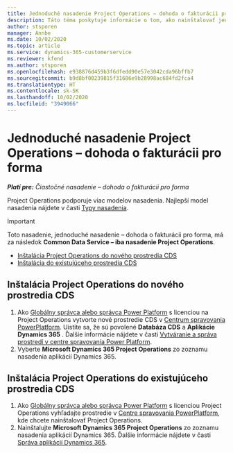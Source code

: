 ```yaml
---
title: Jednoduché nasadenie Project Operations – dohoda o fakturácii pro forma
description: Táto téma poskytuje informácie o tom, ako nainštalovať jednoduché nasadenie Project Operations – dohoda o fakturácii pro forma.
author: stsporen
manager: Annbe
ms.date: 10/02/2020
ms.topic: article
ms.service: dynamics-365-customerservice
ms.reviewer: kfend
ms.author: stsporen
ms.openlocfilehash: e938876d459b3f6dfedd90e57e3042cda96bffb7
ms.sourcegitcommit: b9d8bf00239815f31686e9b28998ac684fd2fca4
ms.translationtype: HT
ms.contentlocale: sk-SK
ms.lasthandoff: 10/02/2020
ms.locfileid: "3949066"
---
```

# <a name="deploy-project-operations-lite-deployment--deal-to-proforma-invoicing"></a>Jednoduché nasadenie Project Operations – dohoda o fakturácii pro forma

_**Platí pre:** Čiastočné nasadenie – dohoda o fakturácii pro forma_

Project Operations podporuje viac modelov nasadenia. Najlepší model nasadenia nájdete v časti [Typy nasadenia](determine-deployment-type.md).


> [!IMPORTANT]
> Toto nasadenie, jednoduché nasadenie – dohoda o fakturácii pro forma, má za následok **Common Data Service – iba nasadenie Project Operations**.

- [Inštalácia Project Operations do nového prostredia CDS](#new)
- [Inštalácia do existujúceho prostredia CDS](#existing)



## <a name="install-project-operations-to-a-new-cds-environment"></a><a name="new"></a>Inštalácia Project Operations do nového prostredia CDS

1. Ako [Globálny správca alebo správca Power Platform](https://docs.microsoft.com/power-platform/admin/global-service-administrators-can-administer-without-license) s licenciou na Project Operations vytvorte nové prostredie CDS v [Centrum spravovania PowerPlatform](https://admin.powerplatform.com). Uistite sa, že sú povolené **Databáza CDS** a **Aplikácie Dynamics 365** . Ďalšie informácie nájdete v časti [Vytváranie a správa prostredí v centre spravovania Power Platform](https://docs.microsoft.com/power-platform/admin/create-environment#create-an-environment-in-the-power-platform-admin-center).
2. Vyberte **Microsoft Dynamics 365 Project Operations** zo zoznamu nasadenia aplikácií Dynamics 365.


## <a name="install-project-operations-to-an-existing-cds-environment"></a><a name="existing"></a>Inštalácia Project Operations do existujúceho prostredia CDS

1. Ako [Globálny správca alebo správca Power Platform](https://docs.microsoft.com/power-platform/admin/global-service-administrators-can-administer-without-license) s licenciou Project Operations vyhľadajte prostredie v [Centre spravovania PowerPlatform](https://admin.powerplatform.com), kde chcete nainštalovať Project Operations.
2. Nainštalujte **Microsoft Dynamics 365 Project Operations** zo zoznamu nasadenia aplikácií Dynamics 365. Ďalšie informácie nájdete v časti [Správa aplikácií Dynamics 365](https://docs.microsoft.com/power-platform/admin/manage-apps).


